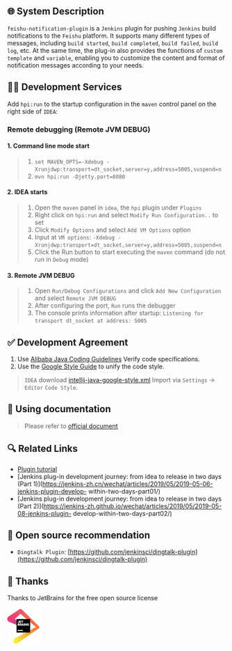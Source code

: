 ## 🌐 System Description

`feishu-notification-plugin` is a `Jenkins` plugin for pushing `Jenkins` build notifications to the `Feishu` platform.
It supports many different types of messages, including `build started`, `build completed`, `build failed`, `build log`,
etc.
At the same time, the plug-in also provides the functions of `custom template` and `variable`, enabling you to customize
the content and format of notification messages according to your needs.

## 🧑‍💻 Development Services

Add `hpi:run` to the startup configuration in the `maven` control panel on the right side of `IDEA`:

### Remote debugging (Remote JVM DEBUG)

#### 1. Command line mode start

> 1. `set MAVEN_OPTS=-Xdebug -Xrunjdwp:transport=dt_socket,server=y,address=5005,suspend=n`
> 2. `mvn hpi:run -Djetty.port=8080`

#### 2. IDEA starts

> 1. Open the `maven` panel in `idea`, the `hpi` plugin under `Plugins`
> 2. Right click on `hpi:run` and select `Modify Run Configuration..` to set
> 3. Click `Modify Options` and select `Add VM Options` option
> 4. Input at `VM options`: `-Xdebug -Xrunjdwp:transport=dt_socket,server=y,address=5005,suspend=n`
> 5. Click the Run button to start executing the `maven` command (do not run in `Debug` mode)

#### 3. Remote JVM DEBUG

> 1. Open `Run/Debug Configurations` and click `Add New Configuration` and select `Remote JVM DEBUG`
> 2. After configuring the port, `Run` runs the debugger
> 3. The console prints information after startup: `Listening for transport dt_socket at address: 5005`

## ✅ Development Agreement

1. Use [Alibaba Java Coding Guidelines](https://plugins.jetbrains.com/plugin/10046-alibaba-java-coding-guidelines/)
   Verify code specifications.
2. Use the [Google Style Guide](https://github.com/google/styleguide) to unify the code style.

> `IDEA`
> download [intellij-java-google-style.xml](https://github.com/google/styleguide/blob/gh-pages/intellij-java-google-style.xml)
> Import via `Settings` -> `Editor` `Code Style`.

## 📝 Using documentation

> Please refer to [official document](https://721806280.github.io/feishu-notification-plugin)

## 🔍️ Related Links

- [Plugin tutorial](https://wiki.jenkins.io/display/JENKINS/Plugin+tutorial#Plugintutorial-SettingUpEnvironment)
- [Jenkins plug-in development journey: from idea to release in two days (Part 1)](https://jenkins-zh.cn/wechat/articles/2019/05/2019-05-06-jenkins-plugin-develop-
  within-two-days-part01/)
- [Jenkins plug-in development journey: from idea to release in two days (Part 2)](https://jenkins-zh.github.io/wechat/articles/2019/05/2019-05-08-jenkins-plugin-
  develop-within-two-days-part02/)

## 🍻 Open source recommendation

- `Dingtalk Plugin`: [https://github.com/jenkinsci/dingtalk-plugin](https://github.com/jenkinsci/dingtalk-plugin)

## 💚 Thanks

Thanks to JetBrains for the free open source license

[![JetBrains](docs/img/jetbrains.png)](https://www.jetbrains.com/?from=feishu-notification-plugin)